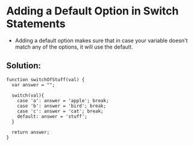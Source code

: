# Adding a Default Option in Switch Statements

* Adding a default option makes sure that in case your variable doesn't match any of the options, it will use the default.

## Solution:
```
function switchOfStuff(val) {
  var answer = "";
  
  switch(val){
    case 'a': answer = 'apple'; break;
    case 'b': answer = 'bird'; break;
    case 'c': answer = 'cat'; break;
    default: answer = 'stuff';
  }
  
  return answer;  
}
```
